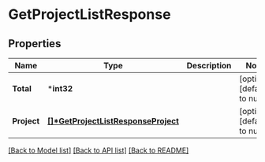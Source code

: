 # GetProjectListResponse

## Properties
Name | Type | Description | Notes
------------ | ------------- | ------------- | -------------
**Total** | ***int32** |  | [optional] [default to null]
**Project** | **[[]\*GetProjectListResponseProject](GetProjectListResponseProject.md)** |  | [optional] [default to null]

[[Back to Model list]](../README.md#documentation-for-models) [[Back to API list]](../README.md#documentation-for-api-endpoints) [[Back to README]](../README.md)


